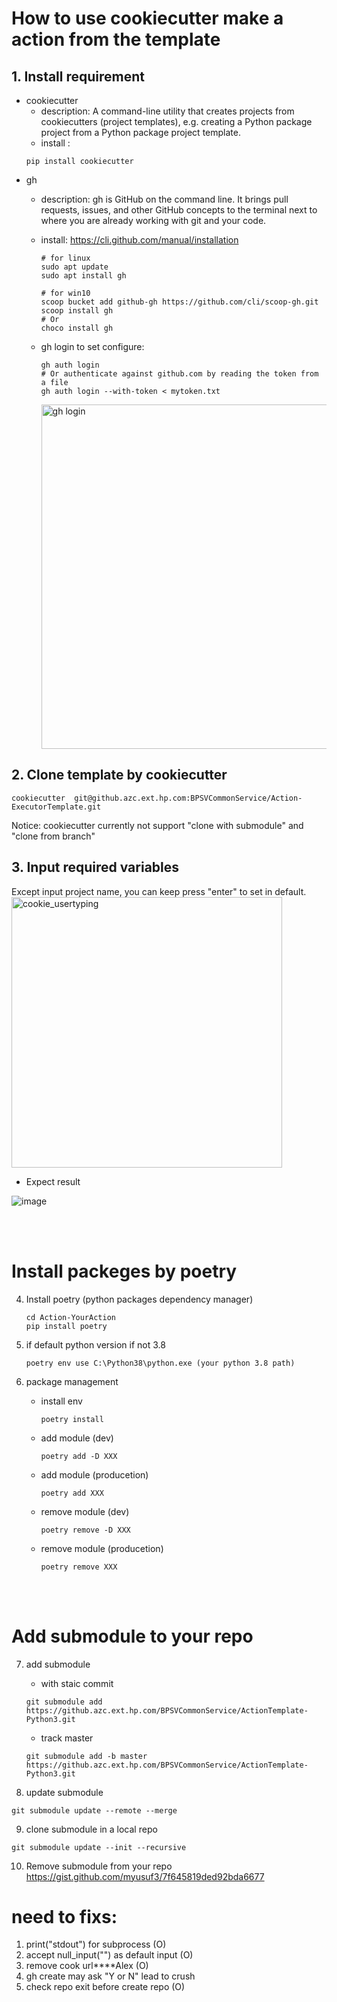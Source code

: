 # How to use cookiecutter make a action from the template



##  1. Install requirement
* cookiecutter
    * description: A command-line utility that creates projects from cookiecutters (project templates), e.g. creating a Python package project from a Python package project template.
    * install :
    ```
    pip install cookiecutter
    ```
* gh 
    * description: gh is GitHub on the command line. It brings pull requests, issues, and other GitHub concepts to the terminal next to where you are already working with git and your code.
    * install: https://cli.github.com/manual/installation
    
        ```
        # for linux 
        sudo apt update
        sudo apt install gh
        ```
        ```
        # for win10 
        scoop bucket add github-gh https://github.com/cli/scoop-gh.git
        scoop install gh
        # Or
        choco install gh

        ```
    * gh login to set configure:    

        ```
        gh auth login
        # Or authenticate against github.com by reading the token from a file
        gh auth login --with-token < mytoken.txt

        ```
        <img width="551" alt="gh login" src="https://media.github.azc.ext.hp.com/user/25873/files/f1ee01f4-5b45-47a0-b913-6316869c4e75">

 
## 2. Clone template by cookiecutter
```
cookiecutter  git@github.azc.ext.hp.com:BPSVCommonService/Action-ExecutorTemplate.git
```
Notice: cookiecutter currently not support "clone with submodule" and "clone from branch"

## 3. Input required variables
Except input project name, you can keep press "enter" to set in default.
<img width="433" alt="cookie_usertyping" src="https://media.github.azc.ext.hp.com/user/25873/files/eeb8a75b-ebd4-4992-bc2f-fe6b4888c800">

* Expect result

![image](https://media.github.azc.ext.hp.com/user/25873/files/7ba26cbc-2d96-4854-9b5d-2aca6bcfbd56)



<br/><br/>
# Install packeges by poetry
4. Install poetry (python packages dependency manager)
    ```
    cd Action-YourAction
    pip install poetry
    ```

5. if default python version if not 3.8
    ```
    poetry env use C:\Python38\python.exe (your python 3.8 path)
    ```
6. package management  

    - install env
        ```
        poetry install
        ```
    - add module (dev)
        ```
        poetry add -D XXX
        ``` 

    - add module (producetion)
        ```
        poetry add XXX
        ```
        
    - remove module (dev)
        ```
        poetry remove -D XXX
        ```

    - remove module (producetion)
        ```
        poetry remove XXX
        ``` 

<br/><br/>
# Add submodule to your repo


7. add submodule
    - with staic commit
    ```
    git submodule add https://github.azc.ext.hp.com/BPSVCommonService/ActionTemplate-Python3.git
    ```

    - track master
    ```
    git submodule add -b master https://github.azc.ext.hp.com/BPSVCommonService/ActionTemplate-Python3.git
    ```

8. update submodule
```
git submodule update --remote --merge
```

9. clone submodule in a local repo
```
git submodule update --init --recursive
```

10. Remove submodule from your repo
https://gist.github.com/myusuf3/7f645819ded92bda6677

# need to fixs:
1. print("stdout") for subprocess (O)
2. accept null_input("") as default input (O)
3. remove cook url****Alex (O)
4. gh create may ask "Y or N" lead to crush
5. check repo exit before create repo (O)